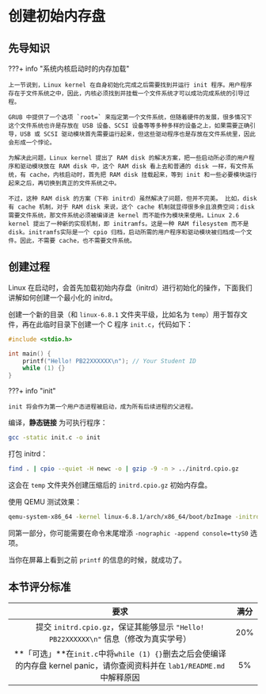 # 创建初始内存盘

## 先导知识

???+ info "系统内核启动时的内存加载"

    上一节说到，Linux kernel 在自身初始化完成之后需要找到并运行 init 程序。用户程序存在于文件系统之中，因此，内核必须找到并挂载一个文件系统才可以成功完成系统的引导过程。

    GRUB 中提供了一个选项 `root=` 来指定第一个文件系统，但随着硬件的发展，很多情况下这个文件系统也许是存放在 USB 设备、SCSI 设备等等多种多样的设备之上，如果需要正确引导，USB 或 SCSI 驱动模块首先需要运行起来，但这些驱动程序也是存放在文件系统里，因此会形成一个悖论。

    为解决此问题，Linux kernel 提出了 RAM disk 的解决方案，把一些启动所必须的用户程序和驱动模块放在 RAM disk 中，这个 RAM disk 看上去和普通的 disk 一样，有文件系统，有 cache，内核启动时，首先把 RAM disk 挂载起来，等到 init 和一些必要模块运行起来之后，再切换到真正的文件系统之中。

    不过，这种 RAM disk 的方案（下称 initrd）虽然解决了问题，但并不完美。 比如，disk 有 cache 机制，对于 RAM disk 来说，这个 cache 机制就显得很多余且浪费空间；disk 需要文件系统，那文件系统必须被编译进 kernel 而不能作为模块来使用。Linux 2.6 kernel 提出了一种新的实现机制，即 initramfs。这是一种 RAM filesystem 而不是 disk。initramfs实际是一个 cpio 归档，启动所需的用户程序和驱动模块被归档成一个文件。因此，不需要 cache，也不需要文件系统。

## 创建过程

Linux 在启动时，会首先加载初始内存盘（initrd）进行初始化的操作，下面我们讲解如何创建一个最小化的 initrd。

创建一个新的目录（和 `linux-6.8.1` 文件夹平级，比如名为 `temp`）用于暂存文件，再在此临时目录下创建一个 C 程序 `init.c`，代码如下：

```c
#include <stdio.h>

int main() {
    printf("Hello! PB22XXXXXX\n"); // Your Student ID
    while (1) {}
}
```

???+ info "init"

    init 将会作为第一个用户态进程被启动，成为所有后续进程的父进程。

编译，**静态链接** 为可执行程序：

```bash
gcc -static init.c -o init
```

打包 initrd：

```bash
find . | cpio --quiet -H newc -o | gzip -9 -n > ../initrd.cpio.gz
```

这会在 `temp` 文件夹外创建压缩后的 `initrd.cpio.gz` 初始内存盘。

使用 QEMU 测试效果：

```bash
qemu-system-x86_64 -kernel linux-6.8.1/arch/x86_64/boot/bzImage -initrd initrd.cpio.gz
```

同第一部分，你可能需要在命令末尾增添 `-nographic -append console=ttyS0` 选项。

当你在屏幕上看到之前 `printf` 的信息的时候，就成功了。

## 本节评分标准

|                                                            要求                                                             | 满分 |
| :-------------------------------------------------------------------------------------------------------------------------: | :--: |
|                    提交 `initrd.cpio.gz`，保证其能够显示 `"Hello! PB22XXXXXX\n"` 信息（修改为真实学号）                     | 20%  |
| **「可选」**在`init.c`中将`while (1) {}`删去之后会使编译的内存盘 kernel panic，请你查阅资料并在 `lab1/README.md` 中解释原因 |  5%  |
